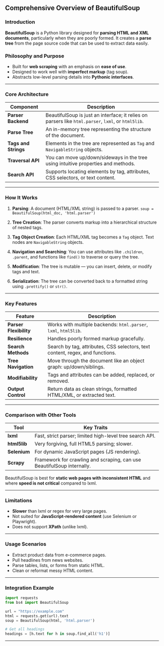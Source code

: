## Comprehensive Overview of BeautifulSoup

### Introduction

**BeautifulSoup** is a Python library designed for **parsing HTML and XML documents**, particularly when they are poorly formed. It creates a **parse tree** from the page source code that can be used to extract data easily.

### Philosophy and Purpose

* Built for **web scraping** with an emphasis on **ease of use**.
* Designed to work well with **imperfect markup** (tag soup).
* Abstracts low-level parsing details into **Pythonic interfaces**.

---

### Core Architecture

| Component            | Description                                                                                         |
| -------------------- | --------------------------------------------------------------------------------------------------- |
| **Parser Backend**   | BeautifulSoup is just an interface; it relies on parsers like `html.parser`, `lxml`, or `html5lib`. |
| **Parse Tree**       | An in-memory tree representing the structure of the document.                                       |
| **Tags and Strings** | Elements in the tree are represented as `Tag` and `NavigableString` objects.                        |
| **Traversal API**    | You can move up/down/sideways in the tree using intuitive properties and methods.                   |
| **Search API**       | Supports locating elements by tag, attributes, CSS selectors, or text content.                      |

---

### How It Works

1. **Parsing**:
   A document (HTML/XML string) is passed to a parser.
   `soup = BeautifulSoup(html_doc, 'html.parser')`

2. **Tree Creation**:
   The parser converts markup into a hierarchical structure of nested tags.

3. **Tag Object Creation**:
   Each HTML/XML tag becomes a `Tag` object. Text nodes are `NavigableString` objects.

4. **Navigation and Searching**:
   You can use attributes like `.children`, `.parent`, and functions like `find()` to traverse or query the tree.

5. **Modification**:
   The tree is mutable — you can insert, delete, or modify tags and text.

6. **Serialization**:
   The tree can be converted back to a formatted string using `.prettify()` or `str()`.

---

### Key Features

| Feature                | Description                                                                   |
| ---------------------- | ----------------------------------------------------------------------------- |
| **Parser Flexibility** | Works with multiple backends: `html.parser`, `lxml`, `html5lib`.              |
| **Resilience**         | Handles poorly formed markup gracefully.                                      |
| **Search Methods**     | Search by tag, attributes, CSS selectors, text content, regex, and functions. |
| **Tree Navigation**    | Move through the document like an object graph: up/down/siblings.             |
| **Modifiability**      | Tags and attributes can be added, replaced, or removed.                       |
| **Output Control**     | Return data as clean strings, formatted HTML/XML, or extracted text.          |

---

### Comparison with Other Tools

| Tool         | Key Traits                                                             |
| ------------ | ---------------------------------------------------------------------- |
| **lxml**     | Fast, strict parser; limited high-level tree search API.               |
| **html5lib** | Very forgiving, full HTML5 parsing; slower.                            |
| **Selenium** | For dynamic JavaScript pages (JS rendering).                           |
| **Scrapy**   | Framework for crawling and scraping, can use BeautifulSoup internally. |

BeautifulSoup is best for **static web pages with inconsistent HTML** and where **speed is not critical** compared to lxml.

---

### Limitations

* **Slower** than lxml or regex for very large pages.
* Not suited for **JavaScript-rendered content** (use Selenium or Playwright).
* Does not support **XPath** (unlike lxml).

---

### Usage Scenarios

* Extract product data from e-commerce pages.
* Pull headlines from news websites.
* Parse tables, lists, or forms from static HTML.
* Clean or reformat messy HTML content.

---

### Integration Example

```python
import requests
from bs4 import BeautifulSoup

url = "https://example.com"
html = requests.get(url).text
soup = BeautifulSoup(html, 'html.parser')

# Get all headings
headings = [h.text for h in soup.find_all('h1')]
```

---
